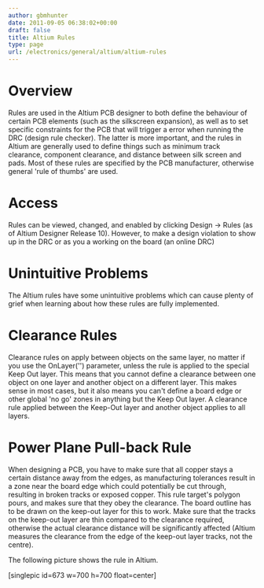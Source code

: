 ```yaml
---
author: gbmhunter
date: 2011-09-05 06:38:02+00:00
draft: false
title: Altium Rules
type: page
url: /electronics/general/altium/altium-rules
---
```


# Overview




Rules are used in the Altium PCB designer to both define the behaviour of certain PCB elements (such as the silkscreen expansion), as well as to set specific constraints for the PCB that will trigger a error when running the DRC (design rule checker). The latter is more important, and the rules in Altium are generally used to define things such as minimum track clearance, component clearance, and distance between silk screen and pads. Most of these rules are specified by the PCB manufacturer, otherwise general 'rule of thumbs' are used.




# Access




Rules can be viewed, changed, and enabled by clicking Design -> Rules (as of Altium Designer Release 10). However, to make a design violation to show up in the DRC or as you a working on the board (an online DRC)




# Unintuitive Problems




The Altium rules have some unintuitive problems which can cause plenty of grief when learning about how these rules are fully implemented.




# Clearance Rules




Clearance rules on apply between objects on the same layer, no matter if you use the OnLayer('<layer name>') parameter, unless the rule is applied to the special Keep Out layer. This means that you cannot define a clearance between one object on one layer and another object on a different layer. This makes sense in most cases, but it also means you can't define a board edge or other global 'no go' zones in anything but the Keep Out layer. A clearance rule applied between the Keep-Out layer and another object applies to all layers.




# Power Plane Pull-back Rule




When designing a PCB, you have to make sure that all copper stays a certain distance away from the edges, as manufacturing tolerances result in a zone near the board edge which could potentially be cut through, resulting in broken tracks or exposed copper. This rule target's polygon pours, and makes sure that they obey the clearance. The board outline has to be drawn on the keep-out layer for this to work. Make sure that the tracks on the keep-out layer are thin compared to the clearance required, otherwise the actual clearance distance will be significantly affected (Altium measures the clearance from the edge of the keep-out layer tracks, not the centre).




The following picture shows the rule in Altium.




[singlepic id=673 w=700 h=700 float=center]
